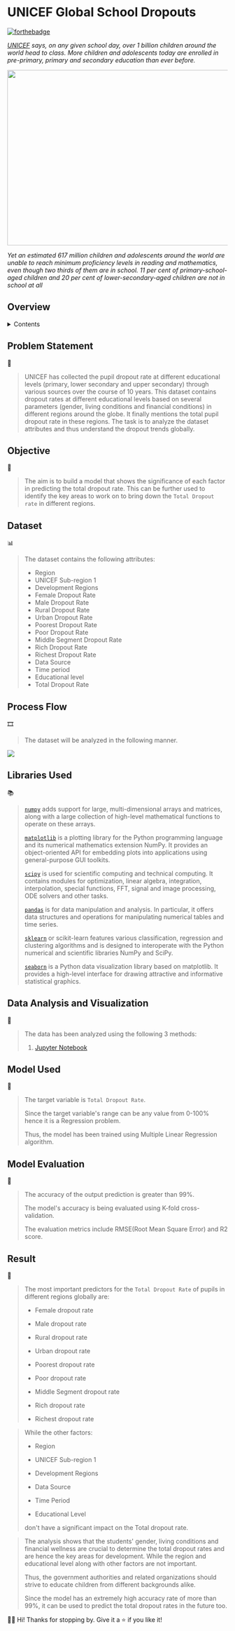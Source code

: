 <!-- INTRODUCTION -->

# UNICEF Global School Dropouts

[![forthebadge](http://forthebadge.com/images/badges/made-with-python.svg)](http://forthebadge.com)

*[UNICEF](https://www.unicef.org/education) says, on any given school day, over 1 billion children around the world head to class. More children and adolescents today are enrolled in pre-primary, primary and secondary education than ever before.*

<p align="center">
<img src="https://user-images.githubusercontent.com/55178494/141785815-a5feb025-3cbd-4b6f-9d1d-b60c34d528bf.png" height="400" width="700">
</p>

*Yet an estimated 617 million children and adolescents around the world are unable to reach minimum proficiency levels in reading and mathematics, even though two thirds of them are in school. 11 per cent of primary-school-aged children and 20 per cent of lower-secondary-aged children are not in school at all*

<!-- ABOUT THE PROJECT -->

## Overview

<details>
  <summary>Contents</summary>
  <ul>
    <li>
      <a href="#problem-statement">Problem Statement</a>
    </li>
    <li>
      <a href="#objective">Objective</a>
    </li>
    <li>
      <a href="#dataset">Dataset</a>
    </li>
    <li>
      <a href="#process-flow">Process Flow</a>
    </li>
    <li>
      <a href="#libraries-used">Libraries Used</a>
    </li>
    <li>
      <a href="#data-analysis-and-visualization">Data Analysis and Visualization</a>
    </li>
    <li>
      <a href="#model-used">Model Used</a>
    </li>
    <li>
      <a href="#model-evaluation">Model Evaluation</a>
    </li>
    <li>
      <a href="#result">Result</a>
    </li>
  </ul>
</details>

<!-- DETAILED EXPLANATION -->

## Problem Statement
🤔
> UNICEF has collected the pupil dropout rate at different educational levels (primary, lower secondary and upper secondary) through various sources over the course of 10 years.
> This dataset contains dropout rates at different educational levels based on several parameters (gender, living conditions and financial conditions) in different regions around the globe.
> It finally mentions the total pupil dropout rate in these regions.
> The task is to analyze the dataset attributes and thus understand the dropout trends globally.

## Objective
🎯
> The aim is to build a model that shows the significance of each factor in predicting the total dropout rate.
> This can be further used to identify the key areas to work on to bring down the `Total Dropout rate` in different regions.


## Dataset
📊
> The dataset contains the following attributes:
> 
> * Region
> * UNICEF Sub-region 1	
> * Development Regions	
> * Female Dropout Rate
> * Male Dropout Rate
> * Rural Dropout Rate
> * Urban Dropout Rate
> * Poorest Dropout Rate
> * Poor Dropout Rate
> * Middle Segment Dropout Rate
> * Rich Dropout Rate
> * Richest Dropout Rate
> * Data Source	
> * Time period
> * Educational level	
> * Total Dropout Rate


## Process Flow
🎞️
> The dataset will be analyzed in the following manner.
> <p align="center">
  <img src="process-flow.png">
  </p>
  
## Libraries Used
📚
> [`numpy`](https://numpy.org/doc/stable/)  adds support for large, multi-dimensional arrays and matrices, along with a large collection of high-level mathematical functions to operate on these arrays.
> 
> [`matplotlib`](https://matplotlib.org/stable/) is a plotting library for the Python programming language and its numerical mathematics extension NumPy. It provides an object-oriented API for embedding plots into applications using general-purpose GUI toolkits.
> 
> [`scipy`](https://scipy.github.io/devdocs/index.html) is used for scientific computing and technical computing. It contains modules for optimization, linear algebra, integration, interpolation, special functions, FFT, signal and image processing, ODE solvers and other tasks.
> 
> [`pandas`](https://pandas.pydata.org/pandas-docs/stable/reference/api/pandas.DataFrame.html) is for data manipulation and analysis. In particular, it offers data structures and operations for manipulating numerical tables and time series.
> 
> [`sklearn`](https://scikit-learn.org/stable/) or scikit-learn features various classification, regression and clustering algorithms and is designed to interoperate with the Python numerical and scientific libraries NumPy and SciPy.
> 
> [`seaborn`](https://seaborn.pydata.org/) is a Python data visualization library based on matplotlib. It provides a high-level interface for drawing attractive and informative statistical graphics.

## Data Analysis and Visualization
👀
> The data has been analyzed using the following 3 methods:
> 
> 1. [Jupyter Notebook](https://github.com/Aadya178/NOAA-Check-Reef-Bleaching/blob/main/NOAA%20Reef%20Bleaching.ipynb)

## Model Used
🤖
> The target variable is `Total Dropout Rate`.
>
> Since the target variable's range can be any value from 0-100% hence it is a Regression problem.
> 
> Thus, the model has been trained using Multiple Linear Regression algorithm.

## Model Evaluation
💯 
> 
> The accuracy of the output prediction is greater than 99%.
> 
> The model's accuracy is being evaluated using K-fold cross-validation.
> 
> The evaluation metrics include RMSE(Root Mean Square Error) and R2 score.

## Result
🏁
>The most important predictors for the `Total Dropout Rate` of pupils in different regions globally are:
>
> * Female dropout rate
>
> * Male dropout rate
>
> * Rural dropout rate
>
> * Urban dropout rate
>
> * Poorest dropout rate
>
> * Poor dropout rate
>
> * Middle Segment dropout rate
>
> * Rich dropout rate
>
> * Richest dropout rate

> While the other factors:
>
> * Region
> 
> * UNICEF Sub-region 1
>
> * Development Regions
>
> * Data Source
>
> * Time Period
>
> * Educational Level
>
> don't have a significant impact on the Total dropout rate.

> The analysis shows that the students' gender, living conditions and financial wellness are crucial to determine the total dropout rates and are hence the key areas for development. While the region and educational level along with other factors are not important.
> 
> Thus, the government authorities and related organizations should strive to educate children from different backgrounds alike.
> 
> Since the model has an extremely high accuracy rate of more than 99%, it can be used to predict the total dropout rates in the future too.



👋🏻 Hi! Thanks for stopping by. Give it a ⭐ if you like it!
